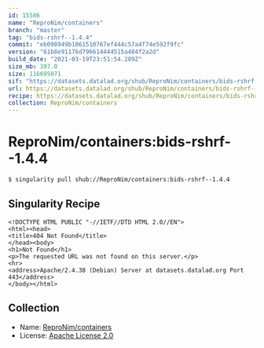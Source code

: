 ```yaml
---
id: 15586
name: "ReproNim/containers"
branch: "master"
tag: "bids-rshrf--1.4.4"
commit: "eb098949b1061510767ef444c57a4f74e592f9fc"
version: "61b8e91176d796614444515a484f2a2d"
build_date: "2021-03-19T23:51:54.289Z"
size_mb: 397.0
size: 116695071
sif: "https://datasets.datalad.org/shub/ReproNim/containers/bids-rshrf--1.4.4/2021-03-19-eb098949-61b8e911/61b8e91176d796614444515a484f2a2d.sif"
url: https://datasets.datalad.org/shub/ReproNim/containers/bids-rshrf--1.4.4/2021-03-19-eb098949-61b8e911/
recipe: https://datasets.datalad.org/shub/ReproNim/containers/bids-rshrf--1.4.4/2021-03-19-eb098949-61b8e911/Singularity
collection: ReproNim/containers
---
```


# ReproNim/containers:bids-rshrf--1.4.4

```bash
$ singularity pull shub://ReproNim/containers:bids-rshrf--1.4.4
```

## Singularity Recipe

```singularity
<!DOCTYPE HTML PUBLIC "-//IETF//DTD HTML 2.0//EN">
<html><head>
<title>404 Not Found</title>
</head><body>
<h1>Not Found</h1>
<p>The requested URL was not found on this server.</p>
<hr>
<address>Apache/2.4.38 (Debian) Server at datasets.datalad.org Port 443</address>
</body></html>
```

## Collection

 - Name: [ReproNim/containers](https://github.com/ReproNim/containers)
 - License: [Apache License 2.0](https://api.github.com/licenses/apache-2.0)

